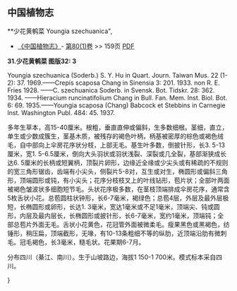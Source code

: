 
## 中国植物志

**少花黄鹌菜 Youngia szechuanica",

* [《中国植物志》](http://www.iplant.cn/frps)- [第80(1)卷](http://www.iplant.cn/frps/vol/80(1)) >> 159页 [PDF](http://www.iplant.cn/frps/pdf/80(1)/159.PDF)


**31.少花黄鹌菜 图版32: 3**

Youngia szechuanica (Soderb.) S. Y. Hu in Quart. Journ. Taiwan Mus. 22 (1-2): 37. 1969.——Crepis scaposa Chang in Sinensia 3: 201. 1933. non R. E. Fries 1928. ——C. szechuanica Soderb. in Svensk. Bot. Tidskr. 28: 362. 1934. ——Hieracium runcinatifolium Chang in Bull. Fan. Mem. Inst. Biol. Bot. 6: 69. 1935.——Youngia scaposa (Chang) Babcock et Stebbins in Carnegie lnst. Washington Publ. 484: 45. 1937.

多年生草本，高15-40厘米。根粗，垂直直伸或偏斜，生多数细根。茎细，直立，单生或少数成簇生，茎基木质，被残存的褐色叶柄，柄基被密厚的棕色或褐色绒毛，自中部向上伞房花序状分枝，上部无毛。基生叶多数，倒披针形，长3. 5-13厘米，宽1. 5-6.5厘米，倒向大头羽状或羽状浅裂、深裂或几全裂，基部渐狭成长达6. 5厘米的长柄或短翼柄，顶裂片卵形，边缘近全缘或少尖头或有稀疏的不规则的宽三角形锯齿，齿端有小尖头，侧裂片5-8对，互生或对生，椭圆形或偏斜三角形，顶端圆形或钝，有小尖头；花序分枝枝叉上的叶线钻形，苞片状；全部叶两面被褐色皱波状多细胞短节毛。头状花序极多数，在茎枝顶端排成伞房花序，通常含5枚舌状小花。总苞圆柱状钟形，长6-7毫米，褐绿色；总苞4层，外层及最外层极短，长椭圆形或卵形，长达1. 3毫米，宽达1毫米或不足1毫米，顶端尖、钝或圆形，内层及最内层长，长椭圆形或披针形，长6-7毫米，宽约1毫米，顶端钝；全部总苞片外面无毛。舌状小花黄色，花冠管外面被微柔毛。瘦果黑色或黑褐色，纺锤形，稍压扁，顶端截形，无喙，有10-13条粗细不等的纵肋，近顶端沿肋有微刺毛。冠毛褐色，长3毫米，糙毛状。花果期6-7月。

分布四川（綦江、南川）。生于山坡路边，海拔1 150-1 700米。模式标本采自四川。

}